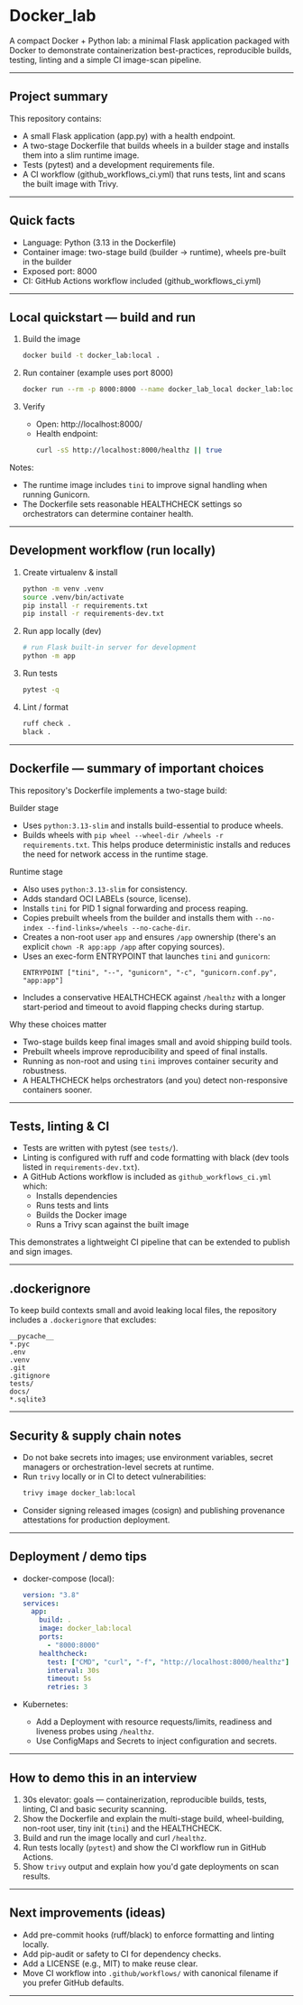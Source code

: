 # Docker_lab

A compact Docker + Python lab: a minimal Flask application packaged with Docker to demonstrate containerization best-practices, reproducible builds, testing, linting and a simple CI image-scan pipeline.

---

## Project summary

This repository contains:
- A small Flask application (app.py) with a health endpoint.
- A two-stage Dockerfile that builds wheels in a builder stage and installs them into a slim runtime image.
- Tests (pytest) and a development requirements file.
- A CI workflow (github_workflows_ci.yml) that runs tests, lint and scans the built image with Trivy.

---

## Quick facts

- Language: Python (3.13 in the Dockerfile)
- Container image: two-stage build (builder -> runtime), wheels pre-built in the builder
- Exposed port: 8000
- CI: GitHub Actions workflow included (github_workflows_ci.yml)

---

## Local quickstart — build and run

1. Build the image
   ```bash
   docker build -t docker_lab:local .
   ```

2. Run container (example uses port 8000)
   ```bash
   docker run --rm -p 8000:8000 --name docker_lab_local docker_lab:local
   ```

3. Verify
   - Open: http://localhost:8000/
   - Health endpoint:
     ```bash
     curl -sS http://localhost:8000/healthz || true
     ```

Notes:
- The runtime image includes `tini` to improve signal handling when running Gunicorn.
- The Dockerfile sets reasonable HEALTHCHECK settings so orchestrators can determine container health.

---

## Development workflow (run locally)

1. Create virtualenv & install
   ```bash
   python -m venv .venv
   source .venv/bin/activate
   pip install -r requirements.txt
   pip install -r requirements-dev.txt
   ```

2. Run app locally (dev)
   ```bash
   # run Flask built-in server for development
   python -m app
   ```

3. Run tests
   ```bash
   pytest -q
   ```

4. Lint / format
   ```bash
   ruff check .
   black .
   ```

---

## Dockerfile — summary of important choices

This repository's Dockerfile implements a two-stage build:

Builder stage
- Uses `python:3.13-slim` and installs build-essential to produce wheels.
- Builds wheels with `pip wheel --wheel-dir /wheels -r requirements.txt`. This helps produce deterministic installs and reduces the need for network access in the runtime stage.

Runtime stage
- Also uses `python:3.13-slim` for consistency.
- Adds standard OCI LABELs (source, license).
- Installs `tini` for PID 1 signal forwarding and process reaping.
- Copies prebuilt wheels from the builder and installs them with `--no-index --find-links=/wheels --no-cache-dir`.
- Creates a non-root user `app` and ensures `/app` ownership (there's an explicit `chown -R app:app /app` after copying sources).
- Uses an exec-form ENTRYPOINT that launches `tini` and `gunicorn`:
  ```
  ENTRYPOINT ["tini", "--", "gunicorn", "-c", "gunicorn.conf.py", "app:app"]
  ```
- Includes a conservative HEALTHCHECK against `/healthz` with a longer start-period and timeout to avoid flapping checks during startup.

Why these choices matter
- Two-stage builds keep final images small and avoid shipping build tools.
- Prebuilt wheels improve reproducibility and speed of final installs.
- Running as non-root and using `tini` improves container security and robustness.
- A HEALTHCHECK helps orchestrators (and you) detect non-responsive containers sooner.

---

## Tests, linting & CI

- Tests are written with pytest (see `tests/`).
- Linting is configured with ruff and code formatting with black (dev tools listed in `requirements-dev.txt`).
- A GitHub Actions workflow is included as `github_workflows_ci.yml` which:
  - Installs dependencies
  - Runs tests and lints
  - Builds the Docker image
  - Runs a Trivy scan against the built image

This demonstrates a lightweight CI pipeline that can be extended to publish and sign images.

---

## .dockerignore

To keep build contexts small and avoid leaking local files, the repository includes a `.dockerignore` that excludes:
```
__pycache__
*.pyc
.env
.venv
.git
.gitignore
tests/
docs/
*.sqlite3
```

---

## Security & supply chain notes

- Do not bake secrets into images; use environment variables, secret managers or orchestration-level secrets at runtime.
- Run `trivy` locally or in CI to detect vulnerabilities:
  ```bash
  trivy image docker_lab:local
  ```
- Consider signing released images (cosign) and publishing provenance attestations for production deployment.

---

## Deployment / demo tips

- docker-compose (local):
  ```yaml
  version: "3.8"
  services:
    app:
      build: .
      image: docker_lab:local
      ports:
        - "8000:8000"
      healthcheck:
        test: ["CMD", "curl", "-f", "http://localhost:8000/healthz"]
        interval: 30s
        timeout: 5s
        retries: 3
  ```

- Kubernetes:
  - Add a Deployment with resource requests/limits, readiness and liveness probes using `/healthz`.
  - Use ConfigMaps and Secrets to inject configuration and secrets.

---

## How to demo this in an interview

1. 30s elevator: goals — containerization, reproducible builds, tests, linting, CI and basic security scanning.
2. Show the Dockerfile and explain the multi-stage build, wheel-building, non-root user, tiny init (`tini`) and the HEALTHCHECK.
3. Build and run the image locally and curl `/healthz`.
4. Run tests locally (`pytest`) and show the CI workflow run in GitHub Actions.
5. Show `trivy` output and explain how you'd gate deployments on scan results.

---

## Next improvements (ideas)
- Add pre-commit hooks (ruff/black) to enforce formatting and linting locally.
- Add pip-audit or safety to CI for dependency checks.
- Add a LICENSE (e.g., MIT) to make reuse clear.
- Move CI workflow into `.github/workflows/` with canonical filename if you prefer GitHub defaults.

---
